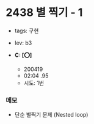 # 2438 별 찍기 - 1
 
 - tags: 구현
 - lev: b3

- **C: [:o:]**
  - 200419
  - 02:04 .95
  - 시도: 1번

### 메모
 - 단순 별찍기 문제 (Nested loop)

